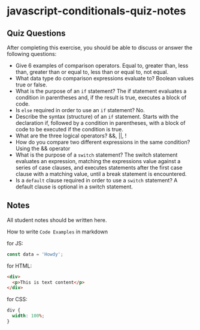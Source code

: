 # javascript-conditionals-quiz-notes

## Quiz Questions

After completing this exercise, you should be able to discuss or answer the following questions:

- Give 6 examples of comparison operators.
  Equal to, greater than, less than, greater than or equal to, less than or equal to, not equal.
- What data type do comparison expressions evaluate to?
  Boolean values true or false.
- What is the purpose of an `if` statement?
  The if statement evaluates a condition in parentheses and, if the result is true, executes a block of code.
- Is `else` required in order to use an `if` statement?
  No.
- Describe the syntax (structure) of an `if` statement.
  Starts with the declaration if, followed by a condition in parentheses, with a block of code to be executed if the condition is true.
- What are the three logical operators?
  &&, ||, !
- How do you compare two different expressions in the same condition?
  Using the && operator
- What is the purpose of a `switch` statement?
  The switch statement evaluates an expression, matching the expressions value against a series of case clauses, and executes statements after the first case clause with a matching value, until a break statement is encountered.
- Is a `default` clause required in order to use a `switch` statement?
  A default clause is optional in a switch statement.

## Notes

All student notes should be written here.

How to write `Code Examples` in markdown

for JS:

```javascript
const data = 'Howdy';
```

for HTML:

```html
<div>
  <p>This is text content</p>
</div>
```

for CSS:

```css
div {
  width: 100%;
}
```
